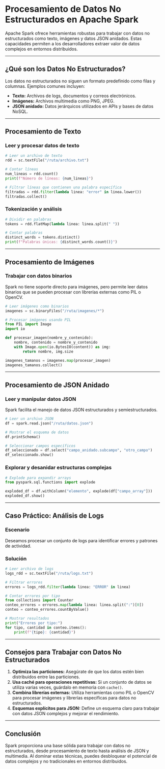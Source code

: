 # Procesamiento de Datos No Estructurados en Apache Spark

Apache Spark ofrece herramientas robustas para trabajar con datos no estructurados como texto, imágenes y datos JSON anidados. Estas capacidades permiten a los desarrolladores extraer valor de datos complejos en entornos distribuidos.

---

## ¿Qué son los Datos No Estructurados?

Los datos no estructurados no siguen un formato predefinido como filas y columnas. Ejemplos comunes incluyen:

- **Texto:** Archivos de logs, documentos y correos electrónicos.
- **Imágenes:** Archivos multimedia como PNG, JPEG.
- **JSON anidado:** Datos jerárquicos utilizados en APIs y bases de datos NoSQL.

---

## Procesamiento de Texto

### Leer y procesar datos de texto

```python
# Leer un archivo de texto
rdd = sc.textFile("/ruta/archivo.txt")

# Contar líneas
num_lineas = rdd.count()
print(f"Número de líneas: {num_lineas}")

# Filtrar líneas que contienen una palabra específica
filtradas = rdd.filter(lambda linea: "error" in linea.lower())
filtradas.collect()
```

### Tokenización y análisis

```python
# Dividir en palabras
tokens = rdd.flatMap(lambda linea: linea.split(" "))

# Contar palabras
distinct_words = tokens.distinct()
print(f"Palabras únicas: {distinct_words.count()}")
```

---

## Procesamiento de Imágenes

### Trabajar con datos binarios

Spark no tiene soporte directo para imágenes, pero permite leer datos binarios que se pueden procesar con librerías externas como PIL o OpenCV.

```python
# Leer imágenes como binarios
imagenes = sc.binaryFiles("/ruta/imagenes/*")

# Procesar imágenes usando PIL
from PIL import Image
import io

def procesar_imagen(nombre_y_contenido):
    nombre, contenido = nombre_y_contenido
    with Image.open(io.BytesIO(content)) as img:
        return nombre, img.size

imagenes_tamanos = imagenes.map(procesar_imagen)
imagenes_tamanos.collect()
```

---

## Procesamiento de JSON Anidado

### Leer y manipular datos JSON

Spark facilita el manejo de datos JSON estructurados y semiestructurados.

```python
# Leer un archivo JSON
df = spark.read.json("/ruta/datos.json")

# Mostrar el esquema de datos
df.printSchema()

# Seleccionar campos específicos
df_seleccionado = df.select("campo_anidado.subcampo", "otro_campo")
df_seleccionado.show()
```

### Explorar y desanidar estructuras complejas

```python
# Explode para expandir arrays
from pyspark.sql.functions import explode

exploded_df = df.withColumn("elemento", explode(df["campo_array"]))
exploded_df.show()
```

---

## Caso Práctico: Análisis de Logs

### Escenario

Deseamos procesar un conjunto de logs para identificar errores y patrones de actividad.

### Solución

```python
# Leer archivo de logs
logs_rdd = sc.textFile("/ruta/logs.txt")

# Filtrar errores
errores = logs_rdd.filter(lambda linea: "ERROR" in linea)

# Contar errores por tipo
from collections import Counter
conteo_errores = errores.map(lambda linea: linea.split(":")[0])
conteo = conteo_errores.countByValue()

# Mostrar resultados
print("Errores por tipo:")
for tipo, cantidad in conteo.items():
    print(f"{tipo}: {cantidad}")
```

---

## Consejos para Trabajar con Datos No Estructurados

1. **Optimiza las particiones:** Asegúrate de que los datos estén bien distribuidos entre las particiones.
2. **Usa caché para operaciones repetitivas:** Si un conjunto de datos se utiliza varias veces, guárdalo en memoria con `cache()`.
3. **Combina librerías externas:** Utiliza herramientas como PIL o OpenCV para procesar imágenes y librerías específicas para datos no estructurados.
4. **Esquemas explícitos para JSON:** Define un esquema claro para trabajar con datos JSON complejos y mejorar el rendimiento.

---

## Conclusión

Spark proporciona una base sólida para trabajar con datos no estructurados, desde procesamiento de texto hasta análisis de JSON y multimedia. Al dominar estas técnicas, puedes desbloquear el potencial de datos complejos y no tradicionales en entornos distribuidos.

```

```
